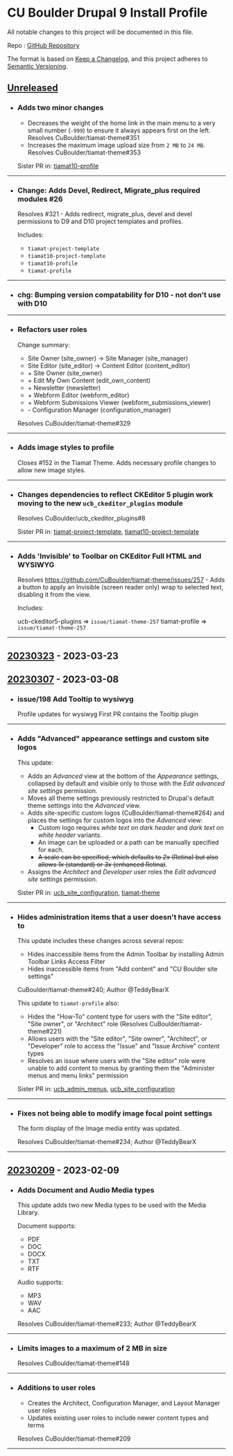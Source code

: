 # CU Boulder Drupal 9 Install Profile

All notable changes to this project will be documented in this file.

Repo : [GitHub Repository](https://github.com/CuBoulder/tiamat-profile)

The format is based on [Keep a Changelog](https://keepachangelog.com/en/1.0.0/),
and this project adheres to [Semantic Versioning](https://semver.org/spec/v2.0.0.html).

## [Unreleased]

- ### Adds two minor changes
  - Decreases the weight of the home link in the main menu to a very small number (`-999`) to ensure it always appears first on the left. Resolves CuBoulder/tiamat-theme#351
  - Increases the maximum image upload size from `2 MB` to `24 MB`. Resolves CuBoulder/tiamat-theme#353
  
  Sister PR in: [tiamat10-profile](https://github.com/CuBoulder/tiamat10-profile/pull/4)
---

- ### Change: Adds Devel, Redirect, Migrate_plus required modules #26
  Resolves #321 - Adds redirect, migrate_plus, devel and devel permissions to D9 and D10 project templates and profiles.
  
  Includes:
  
  - `tiamat-project-template`
  - `tiamat10-project-template`
  - `tiamat10-profile`
  - `tiamat-profile`
---

- ### chg: Bumping version compatability for D10 - not don't use with D10
  
---

- ### Refactors user roles
  Change summary:
  
  - Site Owner (site_owner) → Site Manager (site_manager)
  - Site Editor (site_editor) → Content Editor (content_editor)
  - \+ Site Owner (site_owner)
  - \+ Edit My Own Content (edit_own_content)
  - \+ Newsletter (newsletter)
  - \+ Webform Editor (webform_editor)
  - \+ Webform Submissions Viewer (webform_submissions_viewer)
  - \- Configuration Manager (configuration_manager)
  
  Resolves CuBoulder/tiamat-theme#329
---

- ### Adds image styles to profile
  Closes #152 in the Tiamat Theme.
  Adds necessary profile changes to allow new image styles.
---

- ### Changes dependencies to reflect CKEditor 5 plugin work moving to the new `ucb_ckeditor_plugins` module
  Resolves CuBoulder/ucb_ckeditor_plugins#8
  
  Sister PR in: [tiamat-project-template](https://github.com/CuBoulder/tiamat-project-template/pull/25), [tiamat10-project-template](https://github.com/CuBoulder/tiamat10-project-template/pull/1)
---

- ### Adds 'Invisible' to Toolbar on CKEditor Full HTML and WYSIWYG
  Resolves https://github.com/CuBoulder/tiamat-theme/issues/257 - Adds a button to apply an Invisible (screen reader only) wrap to selected text, disabling it from the view.
  
  Includes:
  
  ucb-ckeditor5-plugins => `issue/tiamat-theme-257`
  tiamat-profile => `issue/tiamat-theme-257`
---

## [20230323] - 2023-03-23

## [20230307] - 2023-03-08

-   ### issue/198 Add Tooltip to wysiwyg
    Profile updates for wysiwyg
    First PR contains the Tooltip plugin

* * *

-   ### Adds "Advanced" appearance settings and custom site logos

    This update:

    -   Adds an _Advanced_ view at the bottom of the _Appearance_ settings, collapsed by default and visible only to those with the _Edit advanced site settings_ permission.
    -   Moves all theme settings previously restricted to Drupal's default theme settings into the _Advanced_ view.
    -   Adds site-specific custom logos (CuBoulder/tiamat-theme#264) and places the settings for custom logos into the _Advanced_ view:
        -   Custom logo requires _white text on dark header_ and _dark text on white header_ variants.
        -   An image can be uploaded or a path can be manually specified for each.
        -   ~~A scale can be specified, which defaults to _2x_ (Retina) but also allows _1x_ (standard) or _3x_ (enhanced Retina)~~.
    -   Assigns the _Architect_ and _Developer_ user roles the _Edit advanced site settings_ permission.

    Sister PR in: [ucb_site_configuration](https://github.com/CuBoulder/ucb_site_configuration/pull/19), [tiamat-theme](https://github.com/CuBoulder/tiamat-theme/pull/270)

* * *

-   ### Hides administration items that a user doesn't have access to

    This update includes these changes across several repos:

    -   Hides inaccessible items from the Admin Toolbar by installing Admin Toolbar Links Access Filter
    -   Hides inaccessible items from "Add content" and "CU Boulder site settings"

    CuBoulder/tiamat-theme#240; Author @TeddyBearX

    This update to `tiamat-profile` also:

    -   Hides the "How-To" content type for users with the "Site editor", "Site owner", or "Architect" role (Resolves CuBoulder/tiamat-theme#221)
    -   Allows users with the "Site editor", "Site owner", "Architect", or "Developer" role to access the "Issue" and "Issue Archive" content types
    -   Resolves an issue where users with the "Site editor" role were unable to add content to menus by granting them the "Administer menus and menu links" permission

    Sister PR in: [ucb_admin_menus](https://github.com/CuBoulder/ucb_admin_menus/pull/6), [ucb_site_configuration](https://github.com/CuBoulder/ucb_site_configuration/pull/18)

* * *

-   ### Fixes not being able to modify image focal point settings

    The form display of the Image media entity was updated.

    Resolves CuBoulder/tiamat-theme#234; Author @TeddyBearX

* * *

## [20230209] - 2023-02-09

-   ### Adds Document and Audio Media types

    This update adds two new Media types to be used with the Media Library.

    Document supports:

    -   PDF
    -   DOC
    -   DOCX
    -   TXT
    -   RTF

    Audio supports:

    -   MP3
    -   WAV
    -   AAC

    Resolves CuBoulder/tiamat-theme#233; Author @TeddyBearX 

* * *

-   ### Limits images to a maximum of 2 MB in size
    Resolves CuBoulder/tiamat-theme#148

* * *

-   ### Additions to user roles

    -   Creates the Architect, Configuration Manager, and Layout Manager user roles
    -   Updates existing user roles to include newer content types and terms

    Resolves CuBoulder/tiamat-theme#209

* * *

[Unreleased]: https://github.com/CuBoulder/tiamat-profile/compare/20230323...HEAD

[20230323]: https://github.com/CuBoulder/tiamat-profile/compare/20230307...20230323

[20230307]: https://github.com/CuBoulder/tiamat-profile/compare/20230209...20230307

[20230209]: https://github.com/CuBoulder/tiamat-profile/compare/fa689b3f0b5ed84b046b809d6ea06d2b874ffaf1...20230209
